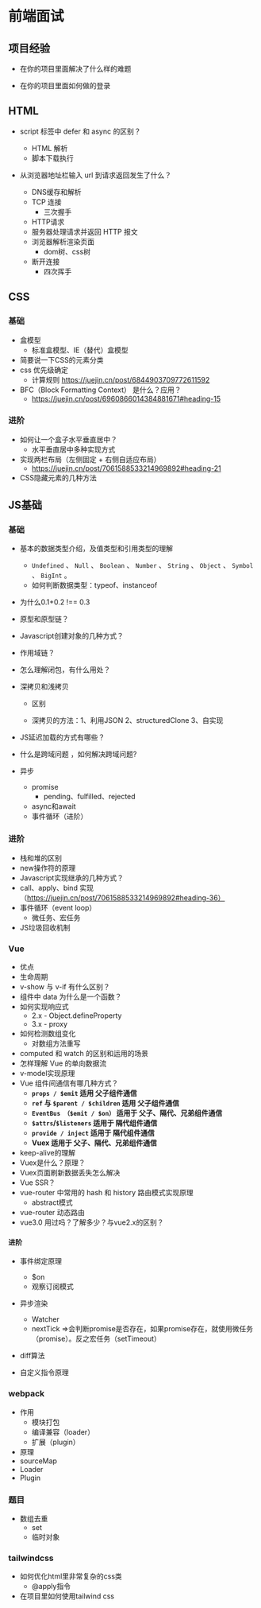 # 前端面试

## 项目经验

* 在你的项目里面解决了什么样的难题

* 在你的项目里面如何做的登录

## HTML

* script 标签中 defer 和 async 的区别？
  * HTML 解析
  * 脚本下载执行

* 从浏览器地址栏输入 url 到请求返回发生了什么？
  * DNS缓存和解析
  * TCP 连接
    * 三次握手
  * HTTP请求
  * 服务器处理请求并返回 HTTP 报文
  * 浏览器解析渲染页面
    * dom树、css树
  * 断开连接
    * 四次挥手

## CSS

### 基础

* 盒模型
  * 标准盒模型、IE（替代）盒模型
* 简要说一下CSS的元素分类
* css 优先级确定
  * 计算规则 https://juejin.cn/post/6844903709772611592
* BFC（Block Formatting Context） 是什么？应用？
  * https://juejin.cn/post/6960866014384881671#heading-15

### 进阶

* 如何让一个盒子水平垂直居中？
  * 水平垂直居中多种实现方式
* 实现两栏布局（左侧固定 + 右侧自适应布局）
  * https://juejin.cn/post/7061588533214969892#heading-21
* CSS隐藏元素的几种方法

## JS基础

### 基础

* 基本的数据类型介绍，及值类型和引用类型的理解
  *  `Undefined` 、 `Null` 、 `Boolean` 、 `Number` 、 `String` 、 `Object` 、 `Symbol` 、 `BigInt` 。
  * 如何判断数据类型：typeof、instanceof

* 为什么0.1+0.2 !== 0.3

* 原型和原型链？

* Javascript创建对象的几种方式？

* 作用域链？

* 怎么理解闭包，有什么用处？

* 深拷贝和浅拷贝

  - 区别

  - 深拷贝的方法：1、利用JSON 2、structuredClone 3、自实现

* JS延迟加载的方式有哪些？

* 什么是跨域问题 ，如何解决跨域问题?

* 异步

  * promise
    * pending、fulfilled、rejected
  * async和await
  * 事件循环（进阶）

### 进阶

* 栈和堆的区别
* new操作符的原理
* Javascript实现继承的几种方式？
*  call、apply、bind 实现（https://juejin.cn/post/7061588533214969892#heading-36）
* 事件循环（event loop）
  * 微任务、宏任务
* JS垃圾回收机制



### Vue

* 优点
* 生命周期
* v-show 与 v-if 有什么区别？
* 组件中 data 为什么是一个函数？
* 如何实现响应式
  * 2.x - Object.defineProperty
  * 3.x - proxy
* 如何检测数组变化
  * 对数组方法重写
* computed 和 watch 的区别和运用的场景
* 怎样理解 Vue 的单向数据流
* v-model实现原理
* Vue 组件间通信有哪几种方式？
  * **`props / $emit` 适用 父子组件通信**
  * **`ref` 与 `$parent / $children` 适用 父子组件通信**
  * **`EventBus （$emit / $on）` 适用于 父子、隔代、兄弟组件通信**
  * **`$attrs`/`$listeners` 适用于 隔代组件通信**
  * **`provide / inject` 适用于 隔代组件通信**
  * **Vuex 适用于 父子、隔代、兄弟组件通信**
* keep-alive的理解
* Vuex是什么？原理？
* Vuex页面刷新数据丢失怎么解决
* Vue SSR？
* vue-router 中常用的 hash 和 history 路由模式实现原理
  * abstract模式
* vue-router 动态路由
* vue3.0 用过吗？了解多少？与vue2.x的区别？

#### 进阶

* 事件绑定原理
  * $on
  * 观察订阅模式

* 异步渲染
  * Watcher
  * nextTick =>会判断promise是否存在，如果promise存在，就使用微任务（promise）。反之宏任务（setTimeout）
* diff算法
* 自定义指令原理



### webpack

* 作用
  * 模块打包
  * 编译兼容（loader）
  * 扩展（plugin）
* 原理
* sourceMap
* Loader
* Plugin

### 题目

* 数组去重
  * set
  * 临时对象

### tailwindcss

* 如何优化html里非常复杂的css类
  * @apply指令
* 在项目里如何使用tailwind css